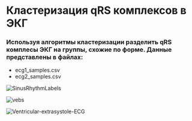 # Кластеризация qRS комплексов в ЭКГ
### Используя алгоритмы кластеризации разделить qRS комплесы ЭКГ на группы, схожие по форме. Данные представлены в файлах:
- ecg1_samples.csv
- ecg2_samples.csv
  
![SinusRhythmLabels](https://github.com/user-attachments/assets/8f48a993-809a-40fb-9a72-d1c6814b666b)

![vebs](https://github.com/user-attachments/assets/414a5596-b63a-4efc-8a1a-42f3e216eccd)

![Ventricular-extrasystole-ECG](https://github.com/user-attachments/assets/e4dbaf0e-e595-4b69-b97b-822a95e103f7)
